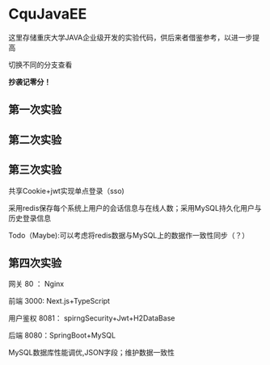 # CquJavaEE

这里存储重庆大学JAVA企业级开发的实验代码，供后来者借鉴参考，以进一步提高

切换不同的分支查看

**抄袭记零分！**

## 第一次实验

## 第二次实验

## 第三次实验

共享Cookie+jwt实现单点登录（sso)

采用redis保存每个系统上用户的会话信息与在线人数；采用MySQL持久化用户与历史登录信息

Todo（Maybe):可以考虑将redis数据与MySQL上的数据作一致性同步（？）

## 第四次实验


网关 80 ： Nginx

前端 3000: Next.js+TypeScript

用户鉴权 8081： spirngSecurity+Jwt+H2DataBase

后端 8080：SpringBoot+MySQL

MySQL数据库性能调优,JSON字段；维护数据一致性
